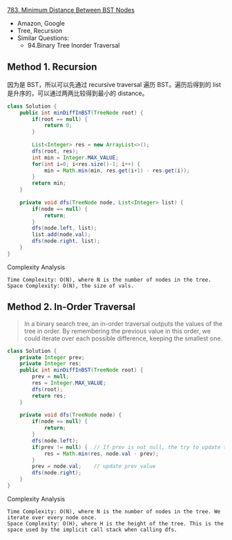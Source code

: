 [783. Minimum Distance Between BST Nodes](https://leetcode.com/problems/minimum-distance-between-bst-nodes/)

* Amazon, Google
* Tree, Recursion
* Similar Questions:
    * 94.Binary Tree Inorder Traversal
    

## Method 1. Recursion
因为是 BST，所以可以先通过 recursive traversal 遍历 BST。遍历后得到的 list 是升序的，可以通过两两比较得到最小的 distance。
```java
class Solution {
    public int minDiffInBST(TreeNode root) {
        if(root == null) {
            return 0;
        }
        
        List<Integer> res = new ArrayList<>();
        dfs(root, res);
        int min = Integer.MAX_VALUE;
        for(int i=0; i<res.size()-1; i++) {
            min = Math.min(min, res.get(i+1) - res.get(i));
        }
        return min;
    }
    
    private void dfs(TreeNode node, List<Integer> list) {
        if(node == null) {
            return;
        }
        dfs(node.left, list);
        list.add(node.val);
        dfs(node.right, list);
    }
}
```

Complexity Analysis

    Time Complexity: O(N), where N is the number of nodes in the tree.
    Space Complexity: O(N), the size of vals.


## Method 2. In-Order Traversal
> In a binary search tree, an in-order traversal outputs the values of the tree in order.
> By remembering the previous value in this order, we could iterate over each possible difference, keeping the smallest one.

```java 
class Solution {
    private Integer prev;
    private Integer res;
    public int minDiffInBST(TreeNode root) {
        prev = null;
        res = Integer.MAX_VALUE;
        dfs(root);
        return res;
    }
    
    private void dfs(TreeNode node) {
        if(node == null) {
            return;
        }
        dfs(node.left);
        if(prev != null) {  // If prev is not null, the try to update the res
            res = Math.min(res, node.val - prev);
        }
        prev = node.val;    // update prev value
        dfs(node.right);
    }
}
```

Complexity Analysis

    Time Complexity: O(N), where N is the number of nodes in the tree. We iterate over every node once.
    Space Complexity: O(H), where H is the height of the tree. This is the space used by the implicit call stack when calling dfs.


